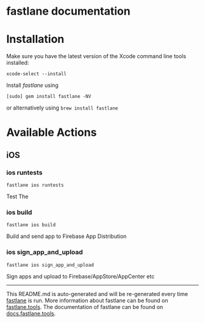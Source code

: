fastlane documentation
================
# Installation

Make sure you have the latest version of the Xcode command line tools installed:

```
xcode-select --install
```

Install _fastlane_ using
```
[sudo] gem install fastlane -NV
```
or alternatively using `brew install fastlane`

# Available Actions
## iOS
### ios runtests
```
fastlane ios runtests
```
Test The 
### ios build
```
fastlane ios build
```
Build and send app to Firebase App Distribution
### ios sign_app_and_upload
```
fastlane ios sign_app_and_upload
```
Sign apps and upload to Firebase/AppStore/AppCenter etc

----

This README.md is auto-generated and will be re-generated every time [fastlane](https://fastlane.tools) is run.
More information about fastlane can be found on [fastlane.tools](https://fastlane.tools).
The documentation of fastlane can be found on [docs.fastlane.tools](https://docs.fastlane.tools).
